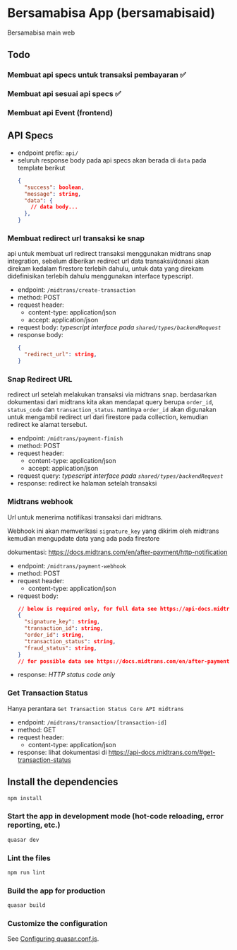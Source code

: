 # Bersamabisa App (bersamabisaid)

Bersamabisa main web

## Todo
### Membuat api specs untuk transaksi pembayaran ✅
### Membuat api sesuai api specs ✅
### Membuat api Event (frontend)

## API Specs
- endpoint prefix: `api/`
- seluruh response body pada api specs akan berada di `data` pada template berikut
  ```json
  {
    "success": boolean,
    "message": string,
    "data": {
      // data body...
    },
  }
  ```

### Membuat redirect url transaksi ke snap
api untuk membuat url redirect transaksi menggunakan midtrans snap integration, sebelum diberikan redirect url data transaksi/donasi  akan direkam kedalam firestore terlebih dahulu, untuk data yang direkam didefinisikan terlebih dahulu menggunakan interface typescript.

- endpoint: `/midtrans/create-transaction`
- method: POST
- request header:
  - content-type: application/json
  - accept: application/json
- request body: *typescript interface pada `shared/types/backendRequest`*
- response body:
  ```json
  {
    "redirect_url": string,
  }
  ```

### Snap Redirect URL
redirect url setelah melakukan transaksi via midtrans snap. berdasarkan dokumentasi dari midtrans kita akan mendapat query berupa `order_id`, `status_code` dan `transaction_status`. nantinya `order_id` akan digunakan untuk mengambil redirect url dari firestore pada collection, kemudian redirect ke alamat tersebut.

- endpoint: `/midtrans/payment-finish`
- method: POST
- request header:
  - content-type: application/json
  - accept: application/json
- request query: *typescript interface pada `shared/types/backendRequest`*
- response: redirect ke halaman setelah transaksi

### Midtrans webhook
Url untuk menerima notifikasi transaksi dari midtrans.

Webhook ini akan memverikasi `signature_key` yang dikirim oleh midtrans kemudian mengupdate data yang ada pada firestore

dokumentasi: https://docs.midtrans.com/en/after-payment/http-notification

- endpoint: `/midtrans/payment-webhook`
- method: POST
- request header:
  - content-type: application/json
- request body:
  ```json
  // below is required only, for full data see https://api-docs.midtrans.com/#get-transaction-status
  {
    "signature_key": string,
    "transaction_id": string,
    "order_id": string,
    "transaction_status": string,
    "fraud_status": string,
  }
  // for possible data see https://docs.midtrans.com/en/after-payment/http-notification?id=sample-in-curl
  ```
- response: *HTTP status code only*

### Get Transaction Status
Hanya perantara `Get Transaction Status Core API midtrans`

- endpoint: `/midtrans/transaction/[transaction-id]`
- method: GET
- request header:
  - content-type: application/json
- response: lihat dokumentasi di https://api-docs.midtrans.com/#get-transaction-status


## Install the dependencies
```bash
npm install
```

### Start the app in development mode (hot-code reloading, error reporting, etc.)
```bash
quasar dev
```

### Lint the files
```bash
npm run lint
```

### Build the app for production
```bash
quasar build
```

### Customize the configuration
See [Configuring quasar.conf.js](https://quasar.dev/quasar-cli/quasar-conf-js).
